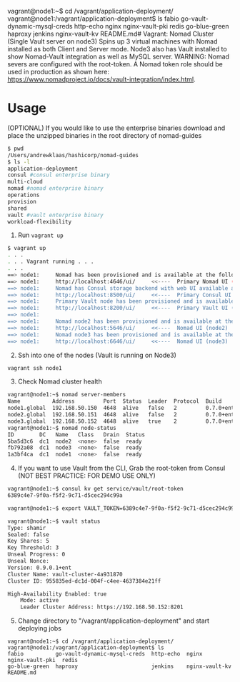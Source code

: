 vagrant@node1:~$ cd /vagrant/application-deployment/
vagrant@node1:/vagrant/application-deployment$ ls
fabio          go-vault-dynamic-mysql-creds  http-echo  nginx           nginx-vault-pki  redis
go-blue-green  haproxy                       jenkins    nginx-vault-kv  README.md# Vagrant: Nomad Cluster (Single Vault server on node3)
Spins up 3 virtual machines with Nomad installed as both Client and Server mode. Node3 also has Vault installed to show Nomad-Vault integration as well as MySQL server. WARNING: Nomad severs are configured with the root-token. A Nomad token role should be used in production as shown here: https://www.nomadproject.io/docs/vault-integration/index.html.

# Usage
(OPTIONAL) If you would like to use the enterprise binaries download and place the unzipped binaries in the root directory of nomad-guides

```bash
$ pwd
/Users/andrewklaas/hashicorp/nomad-guides
$ ls -l
application-deployment
consul #consul enterprise binary
multi-cloud
nomad #nomad enterprise binary
operations
provision
shared
vault #vault enterprise binary
workload-flexibility
```

1. Run `vagrant up`
```bash
$ vagrant up
. . . 
. . . Vagrant running . . .
. . .
==> node1:     Nomad has been provisioned and is available at the following web address:
==> node1:     http://localhost:4646/ui/     <<----  Primary Nomad UI (node1)
==> node1:     Nomad has Consul storage backend with web UI available at the following web address:
==> node1:     http://localhost:8500/ui/     <<----  Primary Consul UI (node1)
==> node1:     Primary Vault node has been provisioned and is available at the following web address:
==> node1:     http://localhost:8200/ui/     <<----  Primary Vault UI (node3)
==> node1:
==> node1:     Nomad node2 has been provisioned and is available at the following web address:
==> node1:     http://localhost:5646/ui/     <<----  Nomad UI (node2)
==> node1:     Nomad node3 has been provisioned and is available at the following web address:
==> node1:     http://localhost:6646/ui/     <<----  Nomad UI (node3)


```

2. Ssh into one of the nodes (Vault is running on Node3)
```bash
vagrant ssh node1
```


3. Check Nomad cluster health
```bash
vagrant@node1:~$ nomad server-members
Name          Address         Port  Status  Leader  Protocol  Build      Datacenter  Region
node1.global  192.168.50.150  4648  alive   false   2         0.7.0+ent  dc1         global
node2.global  192.168.50.151  4648  alive   false   2         0.7.0+ent  dc1         global
node3.global  192.168.50.152  4648  alive   true    2         0.7.0+ent  dc1         global
vagrant@node1:~$ nomad node-status
ID        DC   Name   Class   Drain  Status
5ba5d3c6  dc1  node2  <none>  false  ready
fb792a08  dc1  node3  <none>  false  ready
1a3bf4ca  dc1  node1  <none>  false  ready
```

4. If you want to use Vault from the CLI, Grab the root-token from Consul (NOT BEST PRACTICE: FOR DEMO USE ONLY)
```bash
vagrant@node1:~$ consul kv get service/vault/root-token
6389c4e7-9f0a-f5f2-9c71-d5cec294c99a

vagrant@node1:~$ export VAULT_TOKEN=6389c4e7-9f0a-f5f2-9c71-d5cec294c99a

vagrant@node1:~$ vault status
Type: shamir
Sealed: false
Key Shares: 5
Key Threshold: 3
Unseal Progress: 0
Unseal Nonce:
Version: 0.9.0.1+ent
Cluster Name: vault-cluster-4a931870
Cluster ID: 955835ed-dc1d-004f-c4ee-4637384e21ff

High-Availability Enabled: true
	Mode: active
	Leader Cluster Address: https://192.168.50.152:8201

```

5. Change directory to "/vagrant/application-deployment" and start deploying jobs

```
vagrant@node1:~$ cd /vagrant/application-deployment/
vagrant@node1:/vagrant/application-deployment$ ls
fabio          go-vault-dynamic-mysql-creds  http-echo  nginx           nginx-vault-pki  redis
go-blue-green  haproxy                       jenkins    nginx-vault-kv  README.md
```